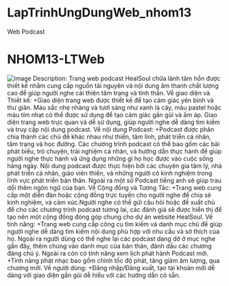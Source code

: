 # LapTrinhUngDungWeb_nhom13
Web Podcast
# NHOM13-LTWeb
![image](https://github.com/HaotapIT/NHOM13-LTWeb/assets/145156126/bf780d0b-3929-4e0f-9295-bade41a27250)
Description:
Trang web podcast HealSoul chữa lành tâm hồn được thiết kế nhằm cung cấp nguồn tài nguyên và nội dung âm thanh chất lượng cao để giúp người nghe cải thiện tâm trạng và tinh thần.
Về giao diện và Thiết kế:
  +Giao diện trang web được thiết kế để tạo cảm giác yên bình và thư giãn. Màu sắc nhẹ nhàng và tươi sáng như xanh lá cây, màu pastel hoặc màu tím nhạt có thể được sử dụng để tạo cảm giác gần gũi và ấm áp. Giao diện trang web trực quan và dễ sử dụng, giúp người nghe dễ dàng tìm kiếm và truy cập nội dung podcast.
Về nội dung Podcast:
  +Podcast được phân chia thành các chủ đề khác nhau như thiền, tâm linh, phát triển cá nhân, tâm trạng và học đường. Các chương trình podcast có thể bao gồm các bài phát biểu, trò chuyện, trải nghiệm cá nhân, và hướng dẫn thực hành để giúp người nghe thực hành và ứng dụng những gì họ học được vào cuộc sống hàng ngày. Nội dung podcast được thực hiện bởi các chuyên gia tâm lý, nhà phát triển cá nhân, giáo viên thiền, và những người có kinh nghiệm trong lĩnh vực phát triển bản thân. Ngoài ra một số Podcast tiếng anh sẽ giúp trau dồi thêm ngôn ngữ của bạn.
Về Cộng đồng và Tương Tác:
  +Trang web cung cấp một diễn đàn hoặc cộng đồng trực tuyến cho người nghe để chia sẻ kinh nghiệm, và cảm xúc.Người nghe có thể gửi câu hỏi hoặc đề xuất chủ đề cho các chương trình podcast tương lai, các đánh giá sẽ được hiển thị để tạo nên một cộng đồng đóng góp chung cho dự án website HealSoul.
Về tính năng:
  +Trang web cung cấp công cụ tìm kiếm và danh mục chủ đề giúp người nghe dễ dàng tìm kiếm nội dung phù hợp với nhu cầu và sở thích của họ. Ngoài ra người dùng có thể nghe lại các podcast dang dở ở mục nghe gần đây, thêm chúng vào danh mục của bản thân, đánh dấu các chương đáng chú ý. Ngoài ra còn có tính năng xem lịch phát hành Podcast mới.
  +Tính năng phát nhạc bao gồm chỉnh tốc độ phát, tăng giảm âm lượng, qua chương mới.
Về người dùng:
  +Đăng nhập/Đăng xuất, tạo tài khoản mới dễ dàng với giao diện gần gũi dễ hiểu với các hướng dẫn có sẵn.
